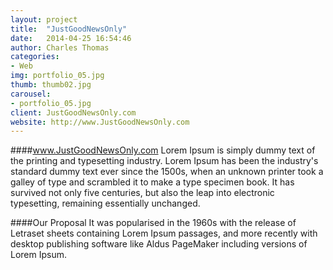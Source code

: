 ```yaml
---
layout: project
title:  "JustGoodNewsOnly"
date:   2014-04-25 16:54:46
author: Charles Thomas
categories:
- Web
img: portfolio_05.jpg
thumb: thumb02.jpg
carousel:
- portfolio_05.jpg
client: JustGoodNewsOnly.com
website: http://www.JustGoodNewsOnly.com
---
```

####www.JustGoodNewsOnly.com
Lorem Ipsum is simply dummy text of the printing and typesetting industry. Lorem Ipsum has been the industry's standard dummy text ever since the 1500s, when an unknown printer took a galley of type and scrambled it to make a type specimen book. It has survived not only five centuries, but also the leap into electronic typesetting, remaining essentially unchanged.

####Our Proposal
It was popularised in the 1960s with the release of Letraset sheets containing Lorem Ipsum passages, and more recently with desktop publishing software like Aldus PageMaker including versions of Lorem Ipsum.
